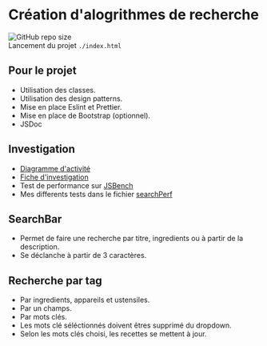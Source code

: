 # Création d'alogrithmes de recherche

![GitHub repo size](https://img.shields.io/github/repo-size/Yan-Coquoz/P07-front-end-search-engine)  
Lancement du projet `./index.html`

## Pour le projet

- Utilisation des classes.
- Utilisation des design patterns.
- Mise en place Eslint et Prettier.
- Mise en place de Bootstrap (optionnel).
- JSDoc

## Investigation

- [Diagramme d'activité](https://app.diagrams.net/?libs=general;flowchart#G1jY3R4fk_gseolrlvcdd6jIMq_qhmJB2C)
- [Fiche d'investigation](https://docs.google.com/document/d/1CNqJkfKX0z9X5e4po4bgkRfzjJ1wti2oZy2nK9p7_lo/edit)
- Test de performance sur [JSBench](https://jsben.ch/)
- Mes differents tests dans le fichier [searchPerf](searchPerf.js)

## SearchBar

- Permet de faire une recherche par titre, ingredients ou à partir de la description.
- Se déclanche à partir de 3 caractères.

## Recherche par tag

- Par ingredients, appareils et ustensiles.
- Par un champs.
- Par mots clés.
- Les mots clé séléctionnés doivent êtres supprimé du dropdown.
- Selon les mots clés choisi, les recettes se mettent à jour.
